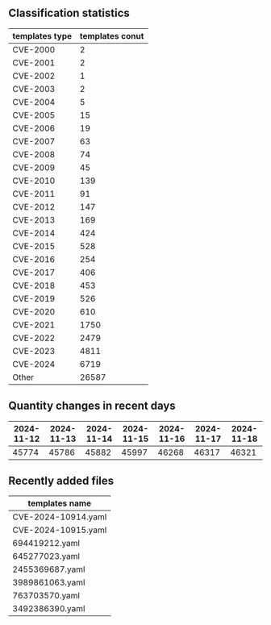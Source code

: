 ## Classification statistics
| templates type | templates conut | 
| --- | --- |
| CVE-2000 | 2 |
| CVE-2001 | 2 |
| CVE-2002 | 1 |
| CVE-2003 | 2 |
| CVE-2004 | 5 |
| CVE-2005 | 15 |
| CVE-2006 | 19 |
| CVE-2007 | 63 |
| CVE-2008 | 74 |
| CVE-2009 | 45 |
| CVE-2010 | 139 |
| CVE-2011 | 91 |
| CVE-2012 | 147 |
| CVE-2013 | 169 |
| CVE-2014 | 424 |
| CVE-2015 | 528 |
| CVE-2016 | 254 |
| CVE-2017 | 406 |
| CVE-2018 | 453 |
| CVE-2019 | 526 |
| CVE-2020 | 610 |
| CVE-2021 | 1750 |
| CVE-2022 | 2479 |
| CVE-2023 | 4811 |
| CVE-2024 | 6719 |
| Other | 26587 |
## Quantity changes in recent days
|2024-11-12 | 2024-11-13 | 2024-11-14 | 2024-11-15 | 2024-11-16 | 2024-11-17 | 2024-11-18|
|--- | ------ | ------ | ------ | ------ | ------ | ---|
|45774 | 45786 | 45882 | 45997 | 46268 | 46317 | 46321|
## Recently added files
| templates name | 
| --- |
| CVE-2024-10914.yaml |
| CVE-2024-10915.yaml |
| 694419212.yaml |
| 645277023.yaml |
| 2455369687.yaml |
| 3989861063.yaml |
| 763703570.yaml |
| 3492386390.yaml |
